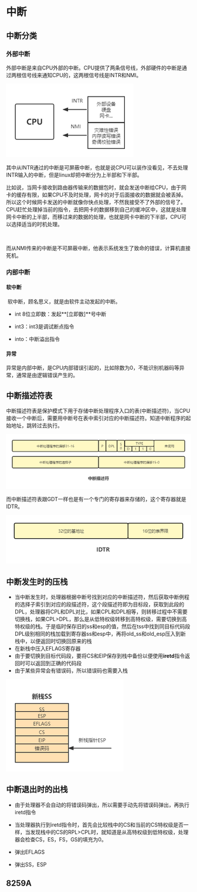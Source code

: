 # 中断





## 中断分类

### 外部中断

​	外部中断是来自CPU外部的中断。CPU提供了两条信号线，外部硬件的中断是通过两根信号线来通知CPU的，这两根信号线是INTR和NMI。

<img src="img/外部中断.png">



​	其中从INTR通过的中断是可屏蔽中断，也就是说CPU可以装作没看见，不去处理INTR输入的中断，但是linux却把中断分为上半部和下半部。

​	比如说，当网卡接收到路由器传输来的数据包时，就会发送中断给CPU，由于网卡的缓存有限，如果CPU不及时处理，网卡的对于后面接收的数据就会被丢掉。所以这个时候网卡发送的中断就像你快点处理，不然我接受不了外部的信号了。CPU赶忙处理掉当前的指令，去把网卡的数据移到自己的缓冲区中，这就是处理网卡中断的上半部，而移过来的数据的处理，也就是网卡中断的下半部，CPU可以选择适当的时机处理。

​	

​	而从NMI传来的中断是不可屏蔽中断，他表示系统发生了致命的错误，计算机直接死机。



### 内部中断

#### 软中断

​		软中断，顾名思义，就是由软件主动发起的中断。

* int 8位立即数：发起**[立即数]**号中断
* int3：int3是调试断点指令

* into：中断溢出指令



#### 异常

异常是内部中断，是CPU内部错误引起的，比如除数为0，不能识别机器码等异常，通常是由逻辑错误产生的。



## 中断描述符表

​	中断描述符表是保护模式下用于存储中断处理程序入口的表(中断描述符)，当CPU接收一个中断后，需要用中断号在表中索引对应的中断描述符。知道中断程序的起始地址，跳转过去执行。

<img src="img/中断描述符.png">



​	而中断描述符表跟GDT一样也是有一个专门的寄存器来存储的，这个寄存器就是IDTR。

<img src="img/IDTR.png">

## 中断发生时的压栈

* 当中断发生时，处理器根据中断号找到对应的中断描述符，然后获取中断例程的选择子索引到对应的段描述符，这个段描述符即为目标段，获取到此段的DPL，处理器将CPL和DPL对比，如果CPL和DPL相等，则转移过程中不需要切换栈，如果CPL>DPL，那么是从低特权级转移到高特权级，需要切换到高特权级的栈。于是临时保存旧的ss和esp的值，然后在tss中找到同目标代码段DPL级别相同的栈加载到寄存器ss和esp中，再将old_ss和old_esp压入到新栈中，以便返回时切换回原来的栈
* 在新栈中压入EFLAGS寄存器
* 由于要切换到目标代码段，要将CS和EIP保存到栈中备份以便使用**iretd**指令返回时可以返回到正确的代码段
* 由于某些异常会有错误码，所以错误码也需要入栈

<img src="img/中断压栈.png">

## 中断退出时的出栈

* 由于处理器不会自动的将错误码弹出，所以需要手动先将错误码弹出，再执行iretd指令

* 当处理器执行到iretd指令时，首先会比较栈中的CS和当前的CS特权级是否一样，当发现栈中的CS的RPL>CPL时，就知道是从高特权级到低特权级，处理器会检查CS，ES，FS，GS的填充为0。
* 弹出EFLAGS
* 弹出SS，ESP



## 8259A

